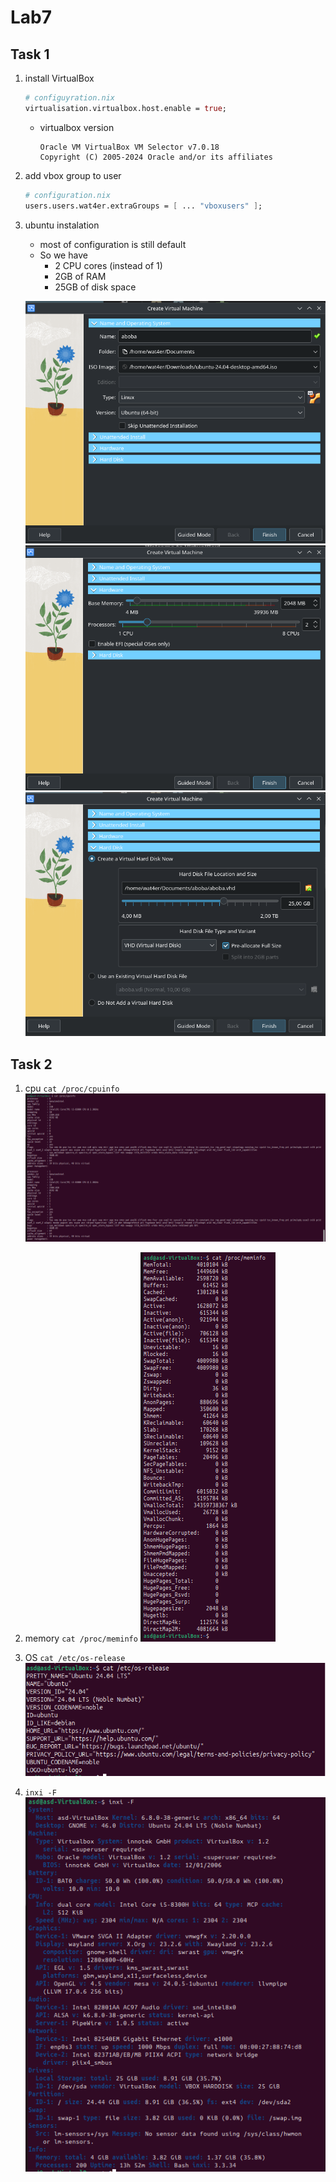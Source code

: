 # Lab7

## Task 1

1. install VirtualBox
    ```nix
    # configuyration.nix
    virtualisation.virtualbox.host.enable = true;
    ```
    - virtualbox version 
        ```
        Oracle VM VirtualBox VM Selector v7.0.18
        Copyright (C) 2005-2024 Oracle and/or its affiliates
        ```
2. add vbox group to user
    ```nix
    # configuration.nix
    users.users.wat4er.extraGroups = [ ... "vboxusers" ];
    ```

3. ubuntu instalation
    - most of configuration is still default
    - So we have 
        - 2 CPU cores (instead of 1)
        - 2GB of RAM
        - 25GB of disk space

    ![alt text](1.png)
    ![alt text](2.png)
    ![alt text](3.png)

## Task 2

1. cpu
    `cat /proc/cpuinfo`
    ![alt text](5.png)

2. memory
    `cat /proc/meminfo`
    ![alt text](6.png)

3. OS
    `cat /etc/os-release`
    ![alt text](7.png)

4. `inxi -F`
    ![alt text](4.png)